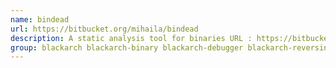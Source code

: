 ```yaml
---
name: bindead
url: https://bitbucket.org/mihaila/bindead
description: A static analysis tool for binaries URL : https://bitbucket.
group: blackarch blackarch-binary blackarch-debugger blackarch-reversing
---
```

